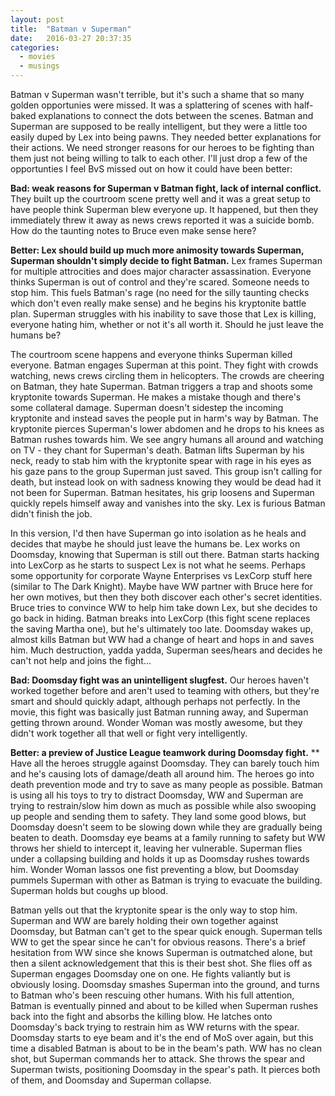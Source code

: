 ```yaml
---
layout: post
title:  "Batman v Superman"
date:   2016-03-27 20:37:35
categories:
  - movies
  - musings
---
```

Batman v Superman wasn't terrible, but it's such a shame that so many golden opportunies were missed. It was a splattering of scenes with half-baked explanations to connect the dots between the scenes. Batman and Superman are supposed to be really intelligent, but they were a little too easily duped by Lex into being pawns. They needed better explanations for their actions. We need stronger reasons for our heroes to be fighting than them just not being willing to talk to each other. I'll just drop a few of the opportunties I feel BvS missed out on how it could have been better:

**Bad: weak reasons for Superman v Batman fight, lack of internal conflict.**
They built up the courtroom scene pretty well and it was a great setup to have people think Superman blew everyone up. It happened, but then they immediately threw it away as news crews reported it was a suicide bomb. How do the taunting notes to Bruce even make sense here?

**Better: Lex should build up much more animosity towards Superman, Superman shouldn't simply decide to fight Batman.**
Lex frames Superman for multiple attrocities and does major character assassination. Everyone thinks Superman is out of control and they're scared. Someone needs to stop him. This fuels Batman's rage (no need for the silly taunting checks which don't even really make sense) and he begins his kryptonite battle plan. Superman struggles with his inability to save those that Lex is killing, everyone hating him, whether or not it's all worth it. Should he just leave the humans be?

The courtroom scene happens and everyone thinks Superman killed everyone. Batman engages Superman at this point. They fight with crowds watching, news crews circling them in helicopters. The crowds are cheering on Batman, they hate Superman. Batman triggers a trap and shoots some kryptonite towards Superman. He makes a mistake though and there's some collateral damage. Superman doesn't sidestep the incoming kryptonite and instead saves the people put in harm's way by Batman. The kryptonite pierces Superman's lower abdomen and he drops to his knees as Batman rushes towards him. We see angry humans all around and watching on TV - they chant for Superman's death. Batman lifts Superman by his neck, ready to stab him with the kryptonite spear with rage in his eyes as his gaze pans to the group Superman just saved. This group isn't calling for death, but instead look on with sadness knowing they would be dead had it not been for Superman. Batman hesitates, his grip loosens and Superman quickly repels himself away and vanishes into the sky. Lex is furious Batman didn't finish the job.

In this version, I'd then have Superman go into isolation as he heals and decides that maybe he should just leave the humans be. Lex works on Doomsday, knowing that Superman is still out there. Batman starts hacking into LexCorp as he starts to suspect Lex is not what he seems. Perhaps some opportunity for corporate Wayne Enterprises vs LexCorp stuff here (similar to The Dark Knight). Maybe have WW partner with Bruce here for her own motives, but then they both discover each other's secret identities. Bruce tries to convince WW to help him take down Lex, but she decides to go back in hiding. Batman breaks into LexCorp (this fight scene replaces the saving Martha one), but he's ultimately too late. Doomsday wakes up, almost kills Batman but WW had a change of heart and hops in and saves him. Much destruction, yadda yadda, Superman sees/hears and decides he can't not help and joins the fight...

**Bad: Doomsday fight was an unintelligent slugfest.**
Our heroes haven't worked together before and aren't used to teaming with others, but they're smart and should quickly adapt, although perhaps not perfectly. In the movie, this fight was basically just Batman running away, and Superman getting thrown around. Wonder Woman was mostly awesome, but they didn't work together all that well or fight very intelligently.

**Better: a preview of Justice League teamwork during Doomsday fight.** **
Have all the heroes struggle against Doomsday. They can barely touch him and he's causing lots of damage/death all around him. The heroes go into death prevention mode and try to save as many people as possible. Batman is using all his toys to try to distract Doomsday, WW and Superman are trying to restrain/slow him down as much as possible while also swooping up people and sending them to safety. They land some good blows, but Doomsday doesn't seem to be slowing down while they are gradually being beaten to death. Doomsday eye beams at a family running to safety but WW throws her shield to intercept it, leaving her vulnerable. Superman flies under a collapsing building and holds it up as Doomsday rushes towards him. Wonder Woman lassos one fist preventing a blow, but Doomsday pummels Superman with other as Batman is trying to evacuate the building. Superman holds but coughs up blood.

Batman yells out that the kryptonite spear is the only way to stop him. Superman and WW are barely holding their own together against Doomsday, but Batman can't get to the spear quick enough. Superman tells WW to get the spear since he can't for obvious reasons. There's a brief hesitation from WW since she knows Superman is outmatched alone, but then a silent acknowledgement that this is their best shot. She flies off as Superman engages Doomsday one on one. He fights valiantly but is obviously losing. Doomsday smashes Superman into the ground, and turns to Batman who's been rescuing other humans. With his full attention, Batman is eventually pinned and about to be killed when Superman rushes back into the fight and absorbs the killing blow. He latches onto Doomsday's back trying to restrain him as WW returns with the spear. Doomsday starts to eye beam and it's the end of MoS over again, but this time a disabled Batman is about to be in the beam's path. WW has no clean shot, but Superman commands her to attack. She throws the spear and Superman twists, positioning Doomsday in the spear's path. It pierces both of them, and Doomsday and Superman collapse.